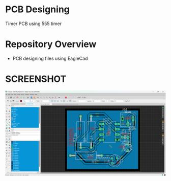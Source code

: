 # PCB Designing
Timer PCB using 555 timer

# Repository Overview
- PCB designing files using EagleCad

# SCREENSHOT
<img src="https://github.com/KushalVenX/NE555timerBasic-PCBD/blob/main/PCB%20CopperFilling%20GND.png" width="700" />  
